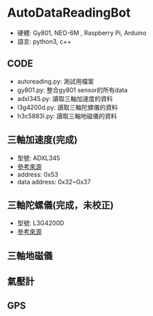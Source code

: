 # AutoDataReadingBot
* 硬體: Gy801, NEO-6M , Raspberry Pi, Arduino
* 語言: python3, c++

## CODE
* autoreading.py: 測試用檔案
* gy801.py: 整合gy801 sensor的所有data
* adxl345.py: 讀取三軸加速度的資料
* l3g4200d.py: 讀取三軸陀螺儀的資料
* h3c5883l.py: 讀取三軸地磁儀的資料

## 三軸加速度(完成)
* 型號: ADXL345
* [參考來源](https://github.com/pimoroni/adxl345-python)
* address: 0x53
* data address: 0x32~0x37

## 三軸陀螺儀(完成，未校正)
* 型號: L3G4200D
* [參考來源](http://www.pibits.net/code/raspberry-pi-l3gd20-sensor.php)

## 三軸地磁儀

## 氣壓計

## GPS
